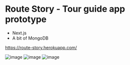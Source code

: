 # Route Story - Tour guide app prototype
- Next.js
- A bit of MongoDB

https://route-story.herokuapp.com/

![image](https://user-images.githubusercontent.com/31629500/149851405-923216e6-4563-4503-b5ad-dd4607b48553.png)
![image](https://user-images.githubusercontent.com/31629500/149851443-11202ee0-fc9b-410e-b079-0dc251ce6fcc.png)
![image](https://user-images.githubusercontent.com/31629500/149851451-602225be-08f4-4cfc-a444-90b9b327af9b.png)
